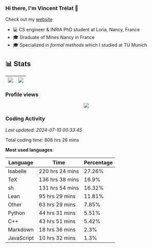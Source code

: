 ### Hi there, I'm Vincent Trélat 👋

Check out my [website](https://vtrelat.github.io)

-   💻 CS engineer & INRIA PhD student at Loria, Nancy, France
-   🎓 Graduate of Mines Nancy in France
-   🎓 Specialized in _formal methods_ which I studied at TU Munich

## 📊 **Stats**

| <img align="center" src="https://readme-stats.clckblog.space/api?username=VTrelat&show_icons=true&include_all_commits=true&theme=tokyonight&hide_border=true" /> | <img align="center" src="https://readme-stats.clckblog.space/api/top-langs/?username=VTrelat&layout=compact&theme=tokyonight&hide_border=true" /> |
| ---------------------------------------------------------------------------------------------------------------------------------------------------------------- | ------------------------------------------------------------------------------------------------------------------------------------------------- |

### Profile views

<p align="center">
 <img src="https://profile-counter.glitch.me/VTrelat/count.svg" />
</p>

<!--automations-->
### Coding Activity
_Last updated: 2024-07-10 00:33:45_

Total coding time: 808 hrs 26 mins

**Most used languages**:

| Language | Time | Percentage |
| ------------- | ------------- | ------------- |
| Isabelle | 220 hrs 24 mins | 27.26% |
| TeX | 136 hrs 38 mins | 16.9% |
| sh | 131 hrs 54 mins | 16.32% |
| Lean | 95 hrs 29 mins | 11.81% |
| Other | 63 hrs 29 mins | 7.85% |
| Python | 44 hrs 31 mins | 5.51% |
| C++ | 43 hrs 51 mins | 5.42% |
| Markdown | 18 hrs 36 mins | 2.3% |
| JavaScript | 10 hrs 32 mins | 1.3% |

